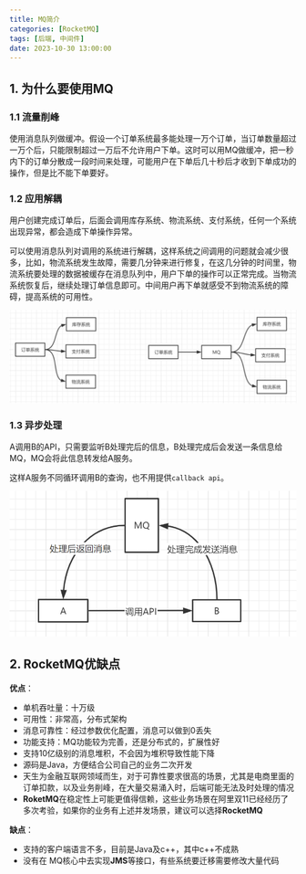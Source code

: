 ```yaml
---
title: MQ简介
categories: [RocketMQ]
tags: [后端, 中间件]
date: 2023-10-30 13:00:00
---
```


## 1. 为什么要使用MQ

### 1.1 流量削峰

使用消息队列做缓冲。假设一个订单系统最多能处理一万个订单，当订单数量超过一万个后，只能限制超过一万后不允许用户下单。这时可以用MQ做缓冲，把一秒内下的订单分散成一段时间来处理，可能用户在下单后几十秒后才收到下单成功的操作，但是比不能下单要好。

### 1.2 应用解耦

用户创建完成订单后，后面会调用库存系统、物流系统、支付系统，任何一个系统出现异常，都会造成下单操作异常。

可以使用消息队列对调用的系统进行解耦，这样系统之间调用的问题就会减少很多，比如，物流系统发生故障，需要几分钟来进行修复，在这几分钟的时间里，物流系统要处理的数据被缓存在消息队列中，用户下单的操作可以正常完成。当物流系统恢复后，继续处理订单信息即可。中间用户再下单就感受不到物流系统的障碍，提高系统的可用性。

![image-20210718104024644](./assets/20210718104029.png)

### 1.3 异步处理

A调用B的API，只需要监听B处理完后的信息，B处理完成后会发送一条信息给MQ，MQ会将此信息转发给A服务。

这样A服务不同循环调用B的查询，也不用提供`callback api`。

<img src="./assets/20210718103747.png" alt="image-20210718103723104" style="zoom: 67%;" />

## 2. RocketMQ优缺点

**优点**：

- 单机吞吐量：十万级
- 可用性：非常高，分布式架构
- 消息可靠性：经过参数优化配置，消息可以做到0丢失
- 功能支持：MQ功能较为完善，还是分布式的，扩展性好
- 支持10亿级别的消息堆积，不会因为堆积导致性能下降
- 源码是Java，方便结合公司自己的业务二次开发
- 天生为金融互联网领域而生，对于可靠性要求很高的场景，尤其是电商里面的订单扣款，以及业务削峰，在大量交易涌入时，后端可能无法及时处理的情况
- **RoketMQ**在稳定性上可能更值得信赖，这些业务场景在阿里双11已经经历了多次考验，如果你的业务有上述并发场景，建议可以选择**RocketMQ**

**缺点**：

- 支持的客户端语言不多，目前是Java及c++，其中c++不成熟
- 没有在 MQ核心中去实现**JMS**等接口，有些系统要迁移需要修改大量代码
